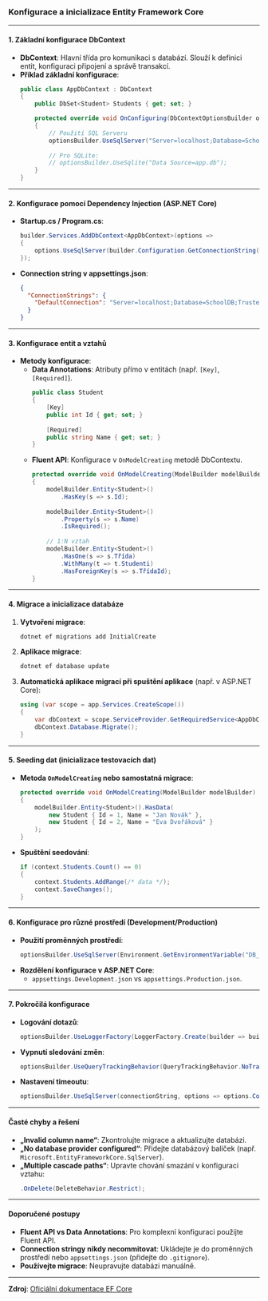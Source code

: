 
### Konfigurace a inicializace Entity Framework Core

---

#### **1. Základní konfigurace DbContext**

- **DbContext**: Hlavní třída pro komunikaci s databází. Slouží k definici entit, konfiguraci připojení a správě transakcí.
- **Příklad základní konfigurace**:
  ```csharp
  public class AppDbContext : DbContext
  {
      public DbSet<Student> Students { get; set; }

      protected override void OnConfiguring(DbContextOptionsBuilder optionsBuilder)
      {
          // Použití SQL Serveru
          optionsBuilder.UseSqlServer("Server=localhost;Database=SchoolDB;Trusted_Connection=True;");
          
          // Pro SQLite:
          // optionsBuilder.UseSqlite("Data Source=app.db");
      }
  }
  ```

---

#### **2. Konfigurace pomocí Dependency Injection (ASP.NET Core)**

- **Startup.cs / Program.cs**:
  ```csharp
  builder.Services.AddDbContext<AppDbContext>(options =>
  {
      options.UseSqlServer(builder.Configuration.GetConnectionString("DefaultConnection"));
  });
  ```
- **Connection string v appsettings.json**:
  ```json
  {
    "ConnectionStrings": {
      "DefaultConnection": "Server=localhost;Database=SchoolDB;Trusted_Connection=True;"
    }
  }
  ```

---

#### **3. Konfigurace entit a vztahů**

- **Metody konfigurace**:
  - **Data Annotations**: Atributy přímo v entitách (např. `[Key]`, `[Required]`).
    ```csharp
    public class Student
    {
        [Key]
        public int Id { get; set; }
        
        [Required]
        public string Name { get; set; }
    }
    ```
  - **Fluent API**: Konfigurace v `OnModelCreating` metodě DbContextu.
    ```csharp
    protected override void OnModelCreating(ModelBuilder modelBuilder)
    {
        modelBuilder.Entity<Student>()
            .HasKey(s => s.Id);
            
        modelBuilder.Entity<Student>()
            .Property(s => s.Name)
            .IsRequired();
            
        // 1:N vztah
        modelBuilder.Entity<Student>()
            .HasOne(s => s.Třída)
            .WithMany(t => t.Studenti)
            .HasForeignKey(s => s.TřídaId);
    }
    ```

---

#### **4. Migrace a inicializace databáze**

1. **Vytvoření migrace**:
   ```bash
   dotnet ef migrations add InitialCreate
   ```
2. **Aplikace migrace**:
   ```bash
   dotnet ef database update
   ```
3. **Automatická aplikace migrací při spuštění aplikace** (např. v ASP.NET Core):
   ```csharp
   using (var scope = app.Services.CreateScope())
   {
       var dbContext = scope.ServiceProvider.GetRequiredService<AppDbContext>();
       dbContext.Database.Migrate();
   }
   ```

---

#### **5. Seeding dat (inicializace testovacích dat)**

- **Metoda `OnModelCreating` nebo samostatná migrace**:
  ```csharp
  protected override void OnModelCreating(ModelBuilder modelBuilder)
  {
      modelBuilder.Entity<Student>().HasData(
          new Student { Id = 1, Name = "Jan Novák" },
          new Student { Id = 2, Name = "Eva Dvořáková" }
      );
  }
  ```
- **Spuštění seedování**:
  ```csharp
  if (context.Students.Count() == 0)
  {
      context.Students.AddRange(/* data */);
      context.SaveChanges();
  }
  ```

---

#### **6. Konfigurace pro různé prostředí (Development/Production)**

- **Použití proměnných prostředí**:
  ```csharp
  optionsBuilder.UseSqlServer(Environment.GetEnvironmentVariable("DB_CONNECTION_STRING"));
  ```
- **Rozdělení konfigurace v ASP.NET Core**:
  - `appsettings.Development.json` vs `appsettings.Production.json`.

---

#### **7. Pokročilá konfigurace**

- **Logování dotazů**:
  ```csharp
  optionsBuilder.UseLoggerFactory(LoggerFactory.Create(builder => builder.AddConsole()));
  ```
- **Vypnutí sledování změn**:
  ```csharp
  optionsBuilder.UseQueryTrackingBehavior(QueryTrackingBehavior.NoTracking);
  ```
- **Nastavení timeoutu**:
  ```csharp
  optionsBuilder.UseSqlServer(connectionString, options => options.CommandTimeout(60));
  ```

---

#### **Časté chyby a řešení**

- **„Invalid column name“**: Zkontrolujte migrace a aktualizujte databázi.
- **„No database provider configured“**: Přidejte databázový balíček (např. `Microsoft.EntityFrameworkCore.SqlServer`).
- **„Multiple cascade paths“**: Upravte chování smazání v konfiguraci vztahu:
  ```csharp
  .OnDelete(DeleteBehavior.Restrict);
  ```

---

#### **Doporučené postupy**

- **Fluent API vs Data Annotations**: Pro komplexní konfiguraci použijte Fluent API.
- **Connection stringy nikdy necommitovat**: Ukládejte je do proměnných prostředí nebo `appsettings.json` (přidejte do `.gitignore`).
- **Používejte migrace**: Neupravujte databázi manuálně.

---

**Zdroj**: [Oficiální dokumentace EF Core](https://learn.microsoft.com/en-us/ef/core/)  
